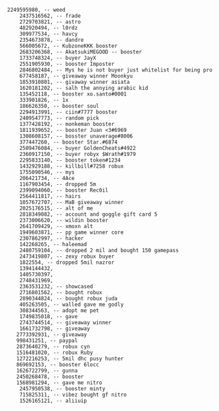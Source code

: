     2249595980, -- weed
        2437516562, -- frade
        2729703821, -- astro
        482920494, -- l0rdz
        309977534, -- havcy
        2354673878, -- dandre
        566005672, -- KubzoneKKK booster
        2683206368, -- AkatsukiMEGOOD -- booster
        1733748324, -- buyer JayX
        2551905930, -- booster Imposter
        2846802484, -- Mys he is not buyer just whitelist for being pro
        677458187, -- giveaway winner Moonkyu
        1853910801, -- givaway winner asiata 
        1620181202, -- salh the annying arabic kid
        135452118, -- booster xo.santo#0001
        333901826, -- 1x
        186626350, -- booster soul
        2294913991, -- ciin#7777 booster
        2409547773, -- random pick
        1377428192, -- monkeman booster
        1811939652, -- booster Juan <3#6969
        1308608157, -- bosster unaverage#8006
        377447260, -- booster Star.#6874
        2509476084, -- buyer GoldenCheats#4922
        2360917150, -- buyer robyx $Wrath#1979
        2295833140, -- booster token#1234
        1432929188, -- killbill#7258 robux
        1755090546, -- mys
        206421734, -- 4Ace
        1167903454, -- dropped 5m
        2399094060, -- booster Rec0il
        2564411817, -- hairs
        1057672707, -- MaB giveaway winner
        2025176515, -- alt of me
        2818349082, -- account and goggle gift card 5
        2373006620, -- wildin booster
        2641709429, -- xmoxn alt
        1949603871, -- pp game winner core
        2307862997, -- hacker
        142268265, -- haleemad
        2480759104, -- dropped 2 mil and bought 150 gamepass
        2473419807, -- zexy robux buyer
        1822554, -- dropped 5mil nazror
        1394144432,
        1405730397,
        2748431969,
        2363531232, -- showcased
        2716801562, -- bought robux
        2890344824, -- bought robux juda
        405263505, -- walled gave me godly
        308344563, -- adopt me pet
        1749835018, -- gave
        2743744514, -- giveaway winner
        1661732798, -- giveaway
       2773392931, -- giveaway
       998431251, -- paypal
       2873640279, -- robux cyn
       1516481020, -- robux Ruby
       1272216253, -- 5mil dhc pusy hunter
       869692153, -- booster 6locc
       1626722799, -- gunna
       2450268478, -- booster
       1568981294, -- gave me nitro
        2457950538, -- booster minty
        715825311, -- vibez bought gf nitro
        1526165121, -- aliiuip
